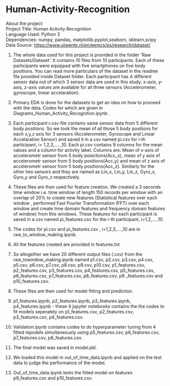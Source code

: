 # Human-Activity-Recognition
About the project:<br>
Project  Title: Human Activity Recognition<br>
Language Used: Python 3<br>
Dependencies: numpy, pandas, matplotlib.pyplot,seaborn, sklearn,scipy<br>
Data Source: https://www.utwente.nl/en/eemcs/ps/research/dataset/<br>

1. The whole data used for this project is provided in the folder 'Raw Datasets/Dataset'. It contains 10 files from 10 participants. Each of these participants were equipped with five smartphones on five body positions. You can read more particulars of the dataset in the readme file provided inside Dataset folder. Each participant has 4 different sensor data out of which 3 sensor data  are used in this study. x-axis, y-axis, z-axis  values are available for all three sensors (Accelerometer, gyroscope, linear accelaration).

2. Primary EDA is done for the datasets to get an idea on how to proceed with the data. Codes for which are given in Diagrams_Human_Activity_Recognition.ipynb .

3. Each participant-i.csv file contains same sensor data from 5 different body positions. So we took the mean of all those 5 body positions for each x,y,z axis for 3 sensors (Accelerometer, Gyroscope and Linear Accelaration Sensor) and saved it in a csv named pi.csv for i-th participant, i= 1,2,3,.....,10. Each pi.csv contains 9 columns for the mean values and a column for activity label. Columns are: Mean of x-axis of accelerometr sensor from 5 body posictions(Acc_x), mean of y axis of accelerometr sensor from 5 body positions(Acc_y) and mean of z axis of accelerometr sensor from 5 body positions(Acc_z). Similarly for the other two sensors and they are named as Lin_x, Lin_y, Lin_z, Gyro_x, Gyro_y and Gyro_z respectively. 

4. These files are then used for feature creation. We created a 3 seconds time window i.e. time window of length 150 records per window with an overlap of 20% to  create new features (Statistical features over each window , performed Fast Fourier Transformation (FFT) over each window and create time domain features and frequency domain features of window) from this windows. These features for each participant is saved in a csv named pi_features.csv for the i-th participant, i=1,2,....,10.

5. The codes for pi.csv and pi_features.csv , i=1,2,3,....,10 are in raw_to_window_making.ipynb.

6. All the features created are provided in features.txt

7. So altogether we have 20 different output files (.csv) from the raw_towindow_making.ipynb  named p1.csv, p2.csv, p3.csv, p4.csv, p5.csv, p6.csv, p7.csv, p8.csv, p9.csv, p10.csv, p1_features.csv, p2_features.csv, p3_features.csv, p4_features.csv, p5_features.csv, p6_features.csv, p7_features.csv, p8_features.csv, p9 _features.csv and p10_features.csv.

8. These files are then used for model fitting and prediction.

9. p1_features.ipynb, p2_features.ipynb, p3_features.ipynb, p4_features.ipynb - these 4 jupyter notebooks contains the the codes to fit models seperately on p1_features.csv, p2_features.csv, p3_features.csv, p4_features.csv.

10. Validation.ipynb contains codes to do hyperparameter tuning from 4 fitted mpodels simultaneously using p5_features.csv, p6_features.csv, p7_features.csv, p8_features.csv.

11. The final model was saved in model.pkl.

12. We loaded this model in out_of_time_data.ipynb and applied on the test data to judge the performance of the model.

13. Out_of_time_data.ipynb tests the fitted model on features p9_features.csv and p10_features.csv.
